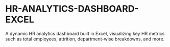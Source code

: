 # HR-ANALYTICS-DASHBOARD-EXCEL
A dynamic HR analytics dashboard built in Excel, visualizing key HR metrics such as total employees, attrition, department-wise breakdowns, and more.

